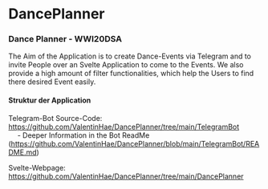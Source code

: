 # DancePlanner

### Dance Planner - WWI20DSA


The Aim of the Application is to create Dance-Events via Telegram and to invite People over an Svelte Application to come to the Events. We also provide a high amount of filter functionalities, which help the Users to find there desired Event easily.

#### Struktur der Application

Telegram-Bot Source-Code: https://github.com/ValentinHae/DancePlanner/tree/main/TelegramBot<br />
&emsp; - Deeper Information in the Bot ReadMe (https://github.com/ValentinHae/DancePlanner/blob/main/TelegramBot/README.md)

Svelte-Webpage: https://github.com/ValentinHae/DancePlanner/tree/main/DancePlanner
